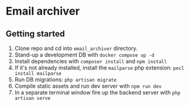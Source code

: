 # Email archiver 

## Getting started
1. Clone repo and cd into `email_archiver` directory.
2. Stand-up a development DB with `docker compose up -d`
3. Install dependencies with `composer install` and `npm install`
4. If it's not already installed, install the `mailparse` php extension: `pecl install mailparse` 
4. Run DB migrations: `php artisan migrate`
5. Compile static assets and run dev server with `npm run dev`
6. In a separate terminal window fire up the backend server with `php artisan serve`
